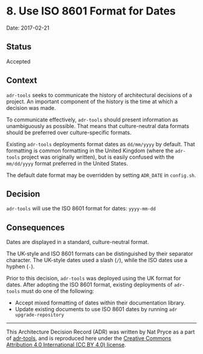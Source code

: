 # 8. Use ISO 8601 Format for Dates

Date: 2017-02-21

## Status

Accepted

## Context

`adr-tools` seeks to communicate the history of architectural decisions of a
project.  An important component of the history is the time at which a decision
was made.

To communicate effectively, `adr-tools` should present information as
unambiguously as possible.  That means that culture-neutral data formats should
be preferred over culture-specific formats.

Existing `adr-tools` deployments format  dates as `dd/mm/yyyy` by default.  That
formatting is common formatting in the United Kingdom (where the `adr-tools`
project was originally written), but is easily confused with the `mm/dd/yyyy`
format preferred in the United States.

The default date format may be overridden by setting `ADR_DATE` in `config.sh`.

## Decision

`adr-tools` will use the ISO 8601 format for dates:  `yyyy-mm-dd`

## Consequences

Dates are displayed in a standard, culture-neutral format.

The UK-style and ISO 8601 formats can be distinguished by their separator
character.  The UK-style dates used a slash (`/`), while the ISO dates use a
hyphen (`-`).

Prior to this decision, `adr-tools` was deployed using the UK format for dates.
After adopting the ISO 8601 format, existing deployments of `adr-tools` must do
one of the following:

 * Accept mixed formatting of dates within their documentation library.
 * Update existing documents to use ISO 8601 dates by running `adr upgrade-repository`

---
This Architecture Decision Record (ADR) was written by Nat Pryce as a part of [adr-tools](https://github.com/npryce/adr-tools), and is reproduced here under the [Creative Commons Attribution 4.0 International (CC BY 4.0) license](https://creativecommons.org/licenses/by/4.0/).